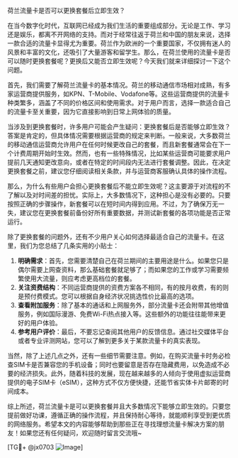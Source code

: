 荷兰流量卡是否可以更换套餐后立即生效？

在当今数字化时代，互联网已经成为我们生活的重要组成部分。无论是工作、学习还是娱乐，都离不开网络的支持。而对于经常往返于荷兰和中国的朋友来说，选择一款合适的流量卡显得尤为重要。荷兰作为欧洲的一个重要国家，不仅拥有迷人的风景和丰富的文化，还吸引了大量游客和留学生。那么，在荷兰使用的流量卡是否可以随时更换套餐呢？更换后又能否立即生效呢？今天我们就来详细探讨一下这个问题。

首先，我们需要了解荷兰流量卡的基本情况。荷兰的移动通信市场相对成熟，有多家运营商提供服务，如KPN、T-Mobile、Vodafone等。这些运营商提供的流量卡种类繁多，涵盖了不同的价格区间和使用需求。对于用户而言，选择一款适合自己的流量卡至关重要，因为它直接影响到日常上网体验的质量。

当涉及到更换套餐时，许多用户可能会产生疑问：更换套餐后是否能够立即生效？答案是肯定的，但具体情况需要根据运营商的规定来判断。一般来说，大多数荷兰的移动通信运营商允许用户在任何时候更改自己的套餐，而且新套餐通常会在下一个计费周期开始时生效。然而，也有一些特殊情况，比如某些运营商可能要求用户提前几天通知更改意向，或者在特定的时间段内无法进行套餐调整。因此，在决定更换套餐之前，建议您仔细阅读相关条款，并与运营商客服确认具体的操作流程。

那么，为什么有些用户会担心更换套餐后不能立即生效呢？这主要源于对流程的不了解以及对时间差的担忧。实际上，大多数情况下，这种担心是没有必要的。只要按照正确的步骤操作，新套餐可以在短时间内得到应用。不过，为了确保万无一失，建议您在更换套餐前备份好所有重要数据，并测试新套餐的各项功能是否正常运行。

除了更换套餐的问题外，还有不少用户关心如何选择最适合自己的流量卡。在这里，我们为您总结了几条实用的小贴士：

1. **明确需求**：首先，您需要清楚自己在荷兰期间的主要用途是什么。如果您只是偶尔需要上网查资料，那么基础套餐就足够了；而如果您的工作或学习需要频繁使用大流量，则应考虑更高档位的套餐。
2. **关注资费结构**：不同运营商提供的资费方案各不相同，有的按月收费，有的则是预付费模式。您可以根据自身经济状况挑选性价比最高的选项。
3. **查看附加服务**：除了基本的通话和上网服务外，部分流量卡还会附带其他增值服务，例如国际漫游、免费Wi-Fi热点接入等。这些额外的功能往往能带来更好的用户体验。
4. **参考用户评价**：最后，不要忘记查阅其他用户的反馈信息。通过社交媒体平台或者专业评测网站，您可以了解到更多关于某款流量卡的真实表现。

当然，除了上述几点之外，还有一些细节需要注意。例如，在购买流量卡时务必检查SIM卡是否兼容您的手机设备；同时也要留意是否存在隐藏费用，以免造成不必要的经济损失。此外，随着科技的发展，现在越来越多的人倾向于使用虚拟运营商提供的电子SIM卡（eSIM），这种方式不仅方便快捷，还能节省实体卡片邮寄的时间成本。

综上所述，荷兰流量卡是可以更换套餐并且大多数情况下能够立即生效的。只要您提前做好功课，遵循正确的操作流程，并且保持耐心等待，就能顺利享受到更优质的网络服务。希望本文的内容能够帮助到那些正在寻找理想流量卡解决方案的朋友！如果您还有任何疑问，欢迎随时留言交流哦~

[TG💪+ @jx0703 ![Image](https://github.com/user-attachments/assets/dbca1d08-cadb-493c-b0ec-ad6f7a83f270)]